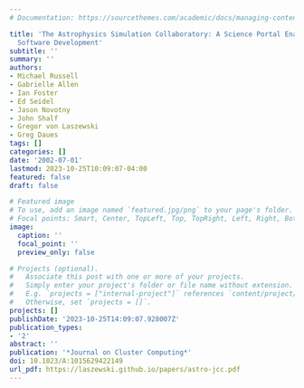 ```yaml
---
# Documentation: https://sourcethemes.com/academic/docs/managing-content/

title: 'The Astrophysics Simulation Collaboratory: A Science Portal Enabling Community
  Software Development'
subtitle: ''
summary: ''
authors:
- Michael Russell
- Gabrielle Allen
- Ian Foster
- Ed Seidel
- Jason Novotny
- John Shalf
- Gregor von Laszewski
- Greg Daues
tags: []
categories: []
date: '2002-07-01'
lastmod: 2023-10-25T10:09:07-04:00
featured: false
draft: false

# Featured image
# To use, add an image named `featured.jpg/png` to your page's folder.
# Focal points: Smart, Center, TopLeft, Top, TopRight, Left, Right, BottomLeft, Bottom, BottomRight.
image:
  caption: ''
  focal_point: ''
  preview_only: false

# Projects (optional).
#   Associate this post with one or more of your projects.
#   Simply enter your project's folder or file name without extension.
#   E.g. `projects = ["internal-project"]` references `content/project/deep-learning/index.md`.
#   Otherwise, set `projects = []`.
projects: []
publishDate: '2023-10-25T14:09:07.928007Z'
publication_types:
- '2'
abstract: ''
publication: '*Journal on Cluster Computing*'
doi: 10.1023/A:1015629422149
url_pdf: https://laszewski.github.io/papers/astro-jcc.pdf
---
```

